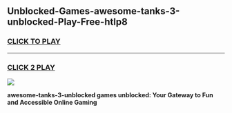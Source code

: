 
## Unblocked-Games-awesome-tanks-3-unblocked-Play-Free-htlp8
<h3>
<a href="https://premium76.site?title=awesome-tanks-3-unblocked&ref=23A">CLICK TO PLAY</a></h3>
<hr>

<h3>
<a href="https://premium76.site?title=awesome-tanks-3-unblocked&ref=23A">CLICK 2 PLAY</a>
  
</h3>

<a href="https://premium76.site?title=awesome-tanks-3-unblocked&ref=23A"><img src="https://clearcache.store/games.png"></a>


**awesome-tanks-3-unblocked games unblocked: Your Gateway to Fun and Accessible Online Gaming**
